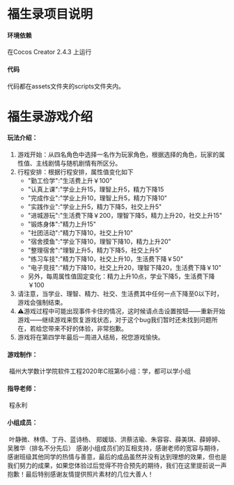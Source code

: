福生录项目说明
===========================

#### 环境依赖

在Cocos Creator 2.4.3 上运行

#### 代码

代码都在assets文件夹的scripts文件夹内。

# 福生录游戏介绍

#### 玩法介绍：

1. 游戏开始：从四名角色中选择一名作为玩家角色，根据选择的角色，玩家的属性值、主线剧情与随机剧情有所区分。
2. 行程安排：根据行程安排，属性值变化如下
   - "勤工俭学":"生活费上升￥100"
   - "认真上课":"学业上升15，理智上升5，精力下降15
   - "完成作业":"学业上升10，理智上升5，精力下降10"
   - "实践作业":"学业上升5，精力下降5，社交上升5"
   - "进城游玩":"生活费下降￥200，理智下降5，精力上升20，社交上升15"
   - "锻炼身体":"精力上升15"
   - "社团活动":"精力下降10，社交上升10"
   - "宿舍摸鱼":"学业下降10，理智下降10，精力上升20"
   - "整理宿舍":"理智上升5，精力下降5，社交上升5"
   - "练习车技":"精力下降10，社交上升10，生活费下降￥50"
   - "电子竞技":"精力下降10，社交上升20，理智下降20，生活费下降￥10"
   - 另外，每周属性值固定变化：精力上升10点，学业下降5，生活费下降￥100
3. 请注意，当学业、理智、精力、社交、生活费其中任何一点下降至0以下时，游戏会强制结束。
4. ⚠游戏过程中可能出现事件卡住的情况，这时候请点击设置按钮——重新开始游戏——继续游戏来恢复游戏状态，对于这个bug我们暂时还未找到问题所在，若给您带来不好的体验，非常抱歉。
5. 游戏将在第四学年最后一周进入结局，祝您游戏愉快。

#### 游戏制作：

​		福州大学数计学院软件工程2020年C班第6小组：学，都可以学小组

#### 指导老师：

​		程永利

#### 小组成员：

​		叶静微、林倩、丁丹、蓝诗杨、 郑媛琰、洪蔡洁瑜、朱容容、薛美琪、薛婷婷、吴雅华（排名不分先后）
​		感谢小组成员们的互相支持，感谢老师的宽容与期待，感谢班级其他同学的热情与善意，最后的成品虽然并没有达到理想的效果，但也是我们努力的成果，如果您体验过后觉得不符合预先的期待，我们在这里提前说一声抱歉！
​		最后特别感谢友情提供照片素材的几位大善人！